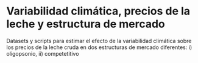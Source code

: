 # Variabilidad climática, precios de la leche y estructura de mercado

Datasets y scripts para estimar el efecto de la variabilidad climática sobre los precios de la leche cruda en dos estructuras de mercado diferentes: i) oligopsonio, ii) competetitivo
